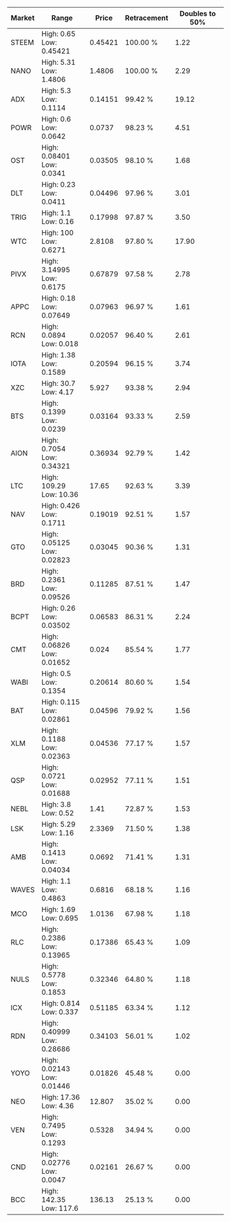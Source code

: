 | Market | Range | Price| Retracement | Doubles to 50% |
| --- | --- | --- | --- | --- |
| STEEM | High: 0.65<br />Low: 0.45421 | 0.45421 | 100.00 % | 1.22 |
| NANO | High: 5.31<br />Low: 1.4806 | 1.4806 | 100.00 % | 2.29 |
| ADX | High: 5.3<br />Low: 0.1114 | 0.14151 | 99.42 % | 19.12 |
| POWR | High: 0.6<br />Low: 0.0642 | 0.0737 | 98.23 % | 4.51 |
| OST | High: 0.08401<br />Low: 0.0341 | 0.03505 | 98.10 % | 1.68 |
| DLT | High: 0.23<br />Low: 0.0411 | 0.04496 | 97.96 % | 3.01 |
| TRIG | High: 1.1<br />Low: 0.16 | 0.17998 | 97.87 % | 3.50 |
| WTC | High: 100<br />Low: 0.6271 | 2.8108 | 97.80 % | 17.90 |
| PIVX | High: 3.14995<br />Low: 0.6175 | 0.67879 | 97.58 % | 2.78 |
| APPC | High: 0.18<br />Low: 0.07649 | 0.07963 | 96.97 % | 1.61 |
| RCN | High: 0.0894<br />Low: 0.018 | 0.02057 | 96.40 % | 2.61 |
| IOTA | High: 1.38<br />Low: 0.1589 | 0.20594 | 96.15 % | 3.74 |
| XZC | High: 30.7<br />Low: 4.17 | 5.927 | 93.38 % | 2.94 |
| BTS | High: 0.1399<br />Low: 0.0239 | 0.03164 | 93.33 % | 2.59 |
| AION | High: 0.7054<br />Low: 0.34321 | 0.36934 | 92.79 % | 1.42 |
| LTC | High: 109.29<br />Low: 10.36 | 17.65 | 92.63 % | 3.39 |
| NAV | High: 0.426<br />Low: 0.1711 | 0.19019 | 92.51 % | 1.57 |
| GTO | High: 0.05125<br />Low: 0.02823 | 0.03045 | 90.36 % | 1.31 |
| BRD | High: 0.2361<br />Low: 0.09526 | 0.11285 | 87.51 % | 1.47 |
| BCPT | High: 0.26<br />Low: 0.03502 | 0.06583 | 86.31 % | 2.24 |
| CMT | High: 0.06826<br />Low: 0.01652 | 0.024 | 85.54 % | 1.77 |
| WABI | High: 0.5<br />Low: 0.1354 | 0.20614 | 80.60 % | 1.54 |
| BAT | High: 0.115<br />Low: 0.02861 | 0.04596 | 79.92 % | 1.56 |
| XLM | High: 0.1188<br />Low: 0.02363 | 0.04536 | 77.17 % | 1.57 |
| QSP | High: 0.0721<br />Low: 0.01688 | 0.02952 | 77.11 % | 1.51 |
| NEBL | High: 3.8<br />Low: 0.52 | 1.41 | 72.87 % | 1.53 |
| LSK | High: 5.29<br />Low: 1.16 | 2.3369 | 71.50 % | 1.38 |
| AMB | High: 0.1413<br />Low: 0.04034 | 0.0692 | 71.41 % | 1.31 |
| WAVES | High: 1.1<br />Low: 0.4863 | 0.6816 | 68.18 % | 1.16 |
| MCO | High: 1.69<br />Low: 0.695 | 1.0136 | 67.98 % | 1.18 |
| RLC | High: 0.2386<br />Low: 0.13965 | 0.17386 | 65.43 % | 1.09 |
| NULS | High: 0.5778<br />Low: 0.1853 | 0.32346 | 64.80 % | 1.18 |
| ICX | High: 0.814<br />Low: 0.337 | 0.51185 | 63.34 % | 1.12 |
| RDN | High: 0.40999<br />Low: 0.28686 | 0.34103 | 56.01 % | 1.02 |
| YOYO | High: 0.02143<br />Low: 0.01446 | 0.01826 | 45.48 % | 0.00 |
| NEO | High: 17.36<br />Low: 4.36 | 12.807 | 35.02 % | 0.00 |
| VEN | High: 0.7495<br />Low: 0.1293 | 0.5328 | 34.94 % | 0.00 |
| CND | High: 0.02776<br />Low: 0.0047 | 0.02161 | 26.67 % | 0.00 |
| BCC | High: 142.35<br />Low: 117.6 | 136.13 | 25.13 % | 0.00 |
